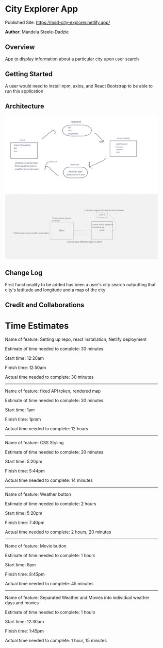 # City Explorer App

Published Site: https://msd-city-explorer.netlify.app/

**Author**: Mandela Steele-Dadzie


## Overview

App to display information about a particular city upon user search

## Getting Started

A user would need to install npm, axios, and React Bootstrap to be able to run this application

## Architecture

![](Labscreenshot2.png)
![](webrequestcycle.png)

## Change Log

First functionality to be added has been a user's city search outputting that city's lattitude and longitude and a map of the city

## Credit and Collaborations

# Time Estimates

Name of feature: Setting up repo, react installation, Netlify deployment

Estimate of time needed to complete: 30 minutes

Start time: 12:20am

Finish time: 12:50am

Actual time needed to complete: 30 minutes

-----------------------------------------------------

Name of feature: fixed API token, rendered map

Estimate of time needed to complete: 30 minutes

Start time: 1am

Finish time: 1pmm

Actual time needed to complete: 12 hours

-----------------------------------------------------

Name of feature: CSS Styling

Estimate of time needed to complete: 20 minutes

Start time: 5:20pm

Finish time: 5:44pm

Actual time needed to complete: 14 minutes

-----------------------------------------------------

Name of feature: Weather button

Estimate of time needed to complete: 2 hours

Start time: 5:20pm

Finish time: 7:40pm

Actual time needed to complete: 2 hours, 20 minutes

-----------------------------------------------------

Name of feature: Movie button

Estimate of time needed to complete: 1 hours

Start time: 8pm

Finish time: 8:45pm

Actual time needed to complete: 45 minutes

-----------------------------------------------------

Name of feature: Separated Weather and Movies into individual weather days and movies

Estimate of time needed to complete: 1 hours

Start time: 12:30am

Finish time: 1:45pm

Actual time needed to complete: 1 hour, 15 minutes
